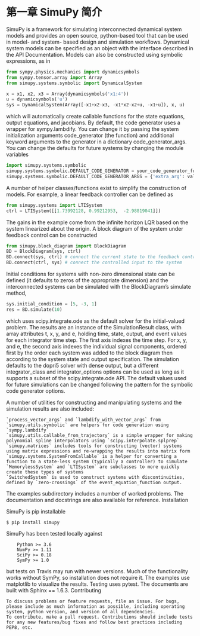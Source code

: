 # 第一章 SimuPy 简介





SimuPy is a framework for simulating interconnected dynamical system models and provides an open source, python-based tool that can be used in model- and system- based design and simulation workflows. Dynamical system models can be specified as an object with the interface described in the API Documentation. Models can also be constructed using symbolic expressions, as in

```Python
from sympy.physics.mechanics import dynamicsymbols
from sympy.tensor.array import Array
from simupy.systems.symbolic import DynamicalSystem

x = x1, x2, x3 = Array(dynamicsymbols('x1:4'))
u = dynamicsymbols('u')
sys = DynamicalSystem(Array([-x1+x2-x3, -x1*x2-x2+u, -x1+u]), x, u)
```


which will automatically create callable functions for the state equations, output equations, and jacobians. By default, the code generator uses a wrapper for sympy.lambdify. You can change it by passing the system initialization arguments code_generator (the function) and additional keyword arguments to the generator in a dictionary code_generator_args. You can change the defaults for future systems by changing the module variables

```Python
import simupy.systems.symbolic
simupy.systems.symbolic.DEFAULT_CODE_GENERATOR = your_code_generator_function
simupy.systems.symbolic.DEFAULT_CODE_GENERATOR_ARGS = {'extra_arg': value}
```

A number of helper classes/functions exist to simplify the construction of models. For example, a linear feedback controller can be defined as

```Python
from simupy.systems import LTISystem
ctrl = LTISystem([[1.73992128, 0.99212953,  -2.98819041]])
```

The gains in the example come from the infinite horizon LQR based on the system linearized about the origin. A block diagram of the system under feedback control can be constructed

```Python
from simupy.block_diagram import BlockDiagram
BD = BlockDiagram(sys, ctrl)
BD.connect(sys, ctrl) # connect the current state to the feedback controller
BD.connect(ctrl, sys) # connect the controlled input to the system
```

Initial conditions for systems with non-zero dimensional state can be defined (it defaults to zeros of the appropriate dimension) and the interconnected systems can be simulated with the BlockDiagram’s simulate method,

```Python
sys.initial_condition = [5, -3, 1]
res = BD.simulate(10)
```

which uses scipy.integrate.ode as the default solver for the initial-valued problem. The results are an instance of the SimulationResult class, with array attributes t, x, y, and e, holding time, state, output, and event values for each integrator time step. The first axis indexes the time step. For x, y, and e, the second axis indexes the individual signal components, ordered first by the order each system was added to the block diagram then according to the system state and output specification. The simulation defaults to the dopri5 solver with dense output, but a different integrator_class and integrator_options options can be used as long as it supports a subset of the scipy.integrate.ode API. The default values used for future simulations can be changed following the pattern for the symbolic code generator options.

A number of utilities for constructing and manipulating systems and the simulation results are also included:

    `process_vector_args` and `lambdify_with_vector_args` from `simupy.utils.symbolic` are helpers for code generation using `sympy.lambdify`
    `simupy.utils.callable_from_trajectory` is a simple wrapper for making polynomial spline interpolators using `scipy.interpolate.splprep`
    `simupy.matrices` includes tools for constructing (vector) systems using matrix expressions and re-wrapping the results into matrix form
    `simupy.systems.SystemFromCallable` is a helper for converting a function to a state-less system (typically a controller) to simulate
    `MemorylessSystem` and `LTISystem` are subclasses to more quickly create these types of systems
    `SwitchedSystem` is used to construct systems with discontinuities, defined by `zero-crossings` of the event_equation_function output.

The examples subdirectory includes a number of worked problems. The documentation and docstrings are also available for reference.
Installation

SimuPy is pip installable

```
$ pip install simupy
```

SimuPy has been tested locally against

        Python >= 3.6
        NumPy >= 1.11
        SciPy >= 0.18
        SymPy >= 1.0

but tests on Travis may run with newer versions. Much of the functionality works without SymPy, so installation does not require it. The examples use matplotlib to visualize the results. Testing uses pytest. The documents are built with Sphinx == 1.6.3.
Contributing

    To discuss problems or feature requests, file an issue. For bugs, please include as much information as possible, including operating system, python version, and version of all dependencies.
    To contribute, make a pull request. Contributions should include tests for any new features/bug fixes and follow best practices including PEP8, etc.

